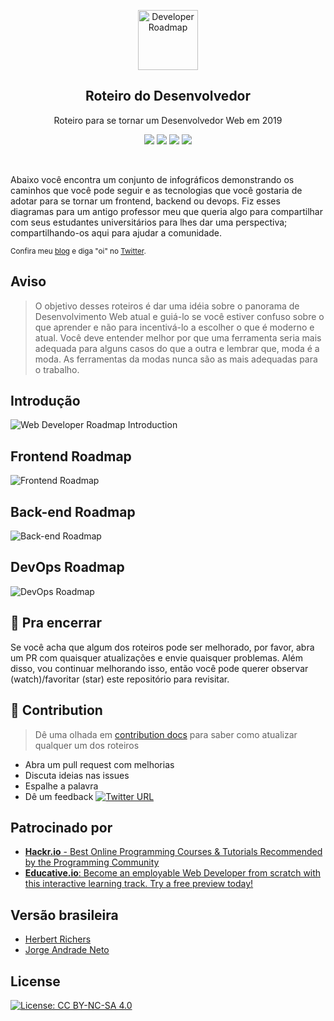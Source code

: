 <p align="center">
  <a href="http://github.com/kamranahmedse/developer-roadmap">
    <img src="https://i.imgur.com/Uid1O3A.png" alt="Developer Roadmap" width="96" height="96">
  </a>
  <h2 align="center">Roteiro do Desenvolvedor</h2>
  <p align="center">Roteiro para se tornar um Desenvolvedor Web em 2019</p>
  <p align="center">
    <a href="https://github.com/kamranahmedse/developer-roadmap#-introduction"><img src="https://img.shields.io/badge/Roadmap-2019-yellowgreen.svg"/></a>
          <a href="https://github.com/kamranahmedse/developer-roadmap/releases"><img src="https://img.shields.io/badge/Roadmaps-Past-yellow.svg"/></a>
      <a href="https://twitter.com/home?status=Developer%20Roadmap%20by%20%40kamranahmedse%20http%3A//github.com/kamranahmedse/developer-roadmap"><img src="https://img.shields.io/badge/twitter-tweet-blue.svg"/></a>
<a href="https://twitter.com/kamranahmedse"><img src="https://img.shields.io/badge/feedback-@kamranahmedse-blue.svg" /></a>
  </p>
  <br>
</p>

Abaixo você encontra um conjunto de infográficos demonstrando os caminhos que você pode seguir e as tecnologias que você gostaria de adotar para se tornar um frontend, backend ou devops. Fiz esses diagramas para um antigo professor meu que queria algo para compartilhar com seus estudantes universitários para lhes dar uma perspectiva; compartilhando-os aqui para ajudar a comunidade.

<sub>Confira meu [blog](http://kamranahmed.info) e diga "oi" no [Twitter](https://twitter.com/kamranahmedse).</sub>

## Aviso
> O objetivo desses roteiros é dar uma idéia sobre o panorama de Desenvolvimento Web atual e guiá-lo se você estiver confuso sobre o que aprender e não para incentivá-lo a escolher o que é moderno e atual. Você deve entender melhor por que uma ferramenta seria mais adequada para alguns casos do que a outra e lembrar que, moda é a moda. As ferramentas da modas nunca são as mais adequadas para o trabalho.

## Introdução

![Web Developer Roadmap Introduction](./images/pt-br/intro.png)

## Frontend Roadmap

![Frontend Roadmap](./images/pt-br/frontend.png)

## Back-end Roadmap

![Back-end Roadmap](./images/pt-br/backend.png)

## DevOps Roadmap

![DevOps Roadmap](./images/pt-br/devops.png)

## 🚦 Pra encerrar

Se você acha que algum dos roteiros pode ser melhorado, por favor, abra um PR com quaisquer atualizações e envie quaisquer problemas. Além disso, vou continuar melhorando isso, então você pode querer observar (watch)/favoritar (star) este repositório para revisitar.

## 🙌 Contribution

> Dê uma olhada em [contribution docs](./contributing.md) para saber como atualizar qualquer um dos roteiros

- Abra um pull request com melhorias
- Discuta ideias nas issues
- Espalhe a palavra
- Dê um feedback [![Twitter URL](https://img.shields.io/twitter/url/https/twitter.com/kamranahmedse.svg?style=social&label=Follow%20%40kamranahmedse)](https://twitter.com/kamranahmedse)

## Patrocinado por

 - [**Hackr.io** - Best Online Programming Courses & Tutorials Recommended by the Programming Community](https://hackr.io)
 - [**Educative.io**: Become an employable Web Developer from scratch with this interactive learning track. Try a free preview today!](https://www.educative.io/track/beginning-front-end-developer)

## Versão brasileira

 - [Herbert Richers](https://www.youtube.com/watch?v=At1BlQ0EGEU)
 - [Jorge Andrade Neto](https://github.com/JorgeSegtowich)

## License

[![License: CC BY-NC-SA 4.0](https://img.shields.io/badge/License-CC%20BY--NC--SA%204.0-lightgrey.svg)](https://creativecommons.org/licenses/by-nc-sa/4.0/)
